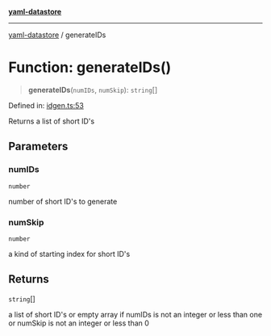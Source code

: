 [**yaml-datastore**](../README.md)

***

[yaml-datastore](../README.md) / generateIDs

# Function: generateIDs()

> **generateIDs**(`numIDs`, `numSkip`): `string`[]

Defined in: [idgen.ts:53](https://github.com/Mach30/yaml-datastore/blob/28471083cfa333dfd0cf338ce5a0885ada63858b/src/idgen.ts#L53)

Returns a list of short ID's

## Parameters

### numIDs

`number`

number of short ID's to generate

### numSkip

`number`

a kind of starting index for short ID's

## Returns

`string`[]

a list of short ID's or empty array if numIDs is not an integer or less than one or numSkip is not an integer or less than 0
